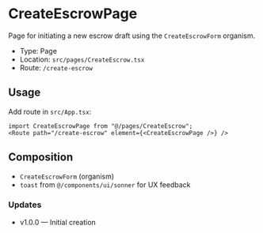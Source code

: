 # CreateEscrowPage

Page for initiating a new escrow draft using the `CreateEscrowForm` organism.

- Type: Page
- Location: `src/pages/CreateEscrow.tsx`
- Route: `/create-escrow`

## Usage
Add route in `src/App.tsx`:

```tsx
import CreateEscrowPage from "@/pages/CreateEscrow";
<Route path="/create-escrow" element={<CreateEscrowPage />} />
```

## Composition
- `CreateEscrowForm` (organism)
- `toast` from `@/components/ui/sonner` for UX feedback

### Updates
- v1.0.0 — Initial creation
